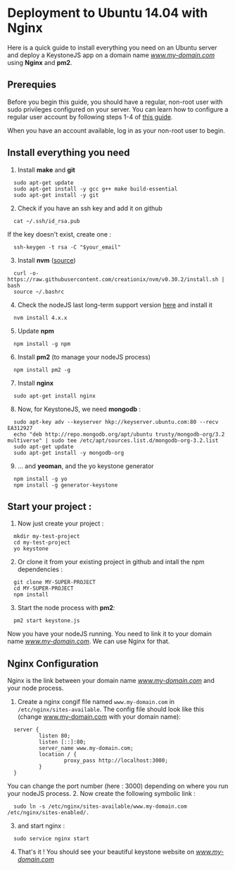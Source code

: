 # Deployment to Ubuntu 14.04 with Nginx

Here is a quick guide to install everything you need on an Ubuntu server and deploy a KeystoneJS app on a domain name *www.my-domain.com* using **Nginx** and **pm2**.

## Prerequies
Before you begin this guide, you should have a regular, non-root user with sudo privileges configured on your server. You can learn how to configure a regular user account by following steps 1-4 of [this guide](https://www.digitalocean.com/community/tutorials/initial-server-setup-with-ubuntu-14-04).

When you have an account available, log in as your non-root user to begin.

## Install everything you need
1. Install **make** and **git**
```
  sudo apt-get update
  sudo apt-get install -y gcc g++ make build-essential
  sudo apt-get install -y git
```
2. Check if you have an ssh key and add it on github
```
  cat ~/.ssh/id_rsa.pub
```
If the key doesn't exist, create one :
```
  ssh-keygen -t rsa -C "$your_email"
```
3. Install **nvm** ([source](https://github.com/creationix/nvm))
```
  curl -o- https://raw.githubusercontent.com/creationix/nvm/v0.30.2/install.sh | bash
  source ~/.bashrc
```
4. Check the nodeJS last long-term support version [here](https://github.com/nodejs/LTS) and install it
```
  nvm install 4.x.x
```
5. Update **npm**
```
  npm install -g npm
```
6. Install **pm2** (to manage your nodeJS process)
```
  npm install pm2 -g
```
7. Install **nginx**
```
  sudo apt-get install nginx
```
8. Now, for KeystoneJS, we need **mongodb** :
```
  sudo apt-key adv --keyserver hkp://keyserver.ubuntu.com:80 --recv EA312927
  echo "deb http://repo.mongodb.org/apt/ubuntu trusty/mongodb-org/3.2 multiverse" | sudo tee /etc/apt/sources.list.d/mongodb-org-3.2.list
  sudo apt-get update
  sudo apt-get install -y mongodb-org
```
9. ... and **yeoman**, and the yo keystone generator
```
  npm install -g yo
  npm install -g generator-keystone
```

## Start your project :
1. Now just create your project :
```
  mkdir my-test-project
  cd my-test-project
  yo keystone
```
2. Or clone it from your existing project in github and intall the npm dependencies :
```
  git clone MY-SUPER-PROJECT
  cd MY-SUPER-PROJECT
  npm install
```
3. Start the node process with **pm2**:
```
  pm2 start keystone.js
```
Now you have your nodeJS running. You need to link it to your domain name *www.my-domain.com*. We can use Nginx for that.

## Nginx Configuration

Nginx is the link between your domain name *www.my-domain.com* and your node process.

1. Create a nginx congif file named `www.my-domain.com` in `/etc/nginx/sites-available`.
The config file should look like this (change www.my-domain.com with your domain name):
```
  server {
          listen 80;
          listen [::]:80;
          server_name www.my-domain.com;
          location / {
                  proxy_pass http://localhost:3000;
          }
  }
```
You can change the port number (here : 3000) depending on where you run your nodeJS process.
2. Now create the following symbolic link :
```
  sudo ln -s /etc/nginx/sites-available/www.my-domain.com /etc/nginx/sites-enabled/.
```
3. and start nginx :
```
  sudo service nginx start
```
4. That's it ! You should see your beautiful keystone website on *www.my-domain.com*
